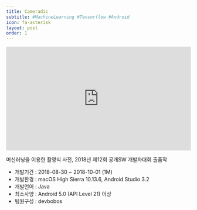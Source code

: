 ```yaml
---
title: Cameradic
subtitle: #MachineLearning #Tensorflow #Android
icon: fa-asterisk
layout: post
order: 1
---
```

<style>
  .youtubeWrap {
    position: relative;
    width: 100%;
    padding-bottom: 56.25%;
  }
  .youtubeWrap iframe {
    position: absolute;
    width: 100%;
    height: 100%;
  }
</style>

<div class="youtubeWrap"><iframe width="560" height="315" src="https://www.youtube.com/embed/eSzmsdFhwlE" frameborder="0" allow="autoplay; encrypted-media" allowfullscreen></iframe></div>

머신러닝을 이용한 촬영식 사전, 2018년 제12회 공개SW 개발자대회 출품작

- 개발기간 : 2018-08-30 ~ 2018-10-01 (1M)
- 개발환경 : macOS High Sierra 10.13.6, Android Studio 3.2
- 개발언어 : Java
- 최소사양 : Android 5.0 (API Level 21) 이상
- 팀원구성 : devbobos

